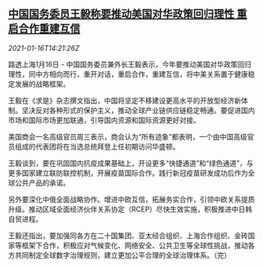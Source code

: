<!--1610807004000-->
[中国国务委员王毅称要推动美国对华政策回归理性 重启合作重建互信](https://cn.reuters.com/article/china-wangyi-us-china-0116-idCNKBS29L0IC)
------

<div><i>2021-01-16T14:21:26Z</i></div><p>路透上海1月16日 - 中国国务委员兼外长王毅表示，今年要推动美国对华政策回归理性，同中方相向而行，重开对话，重启合作，重建互信，将中美关系置于健康稳定发展的战略框架。</p><p>王毅在《求是》杂志撰文指出，中国将坚定不移建设更高水平的开放型经济新体制。坚决反对各种形式的保护主义，推动全球产业链供应链稳定畅通。要促进国内市场和国际市场更加联通，引导国内资源和国际资源更好对接。</p><p>美国商会一名高级官员周三表示，商会认为“所有迹象”都表明，一个由中国高级官员组成的代表团将在当选总统拜登上任初期访问华盛顿。</p><p>王毅谈到，要在巩固国内抗疫成果基础上，开设更多“快捷通道”和“绿色通道”，与更多国家建立联防联控机制，开展疫苗国际合作。践行新冠疫苗研发成功后作为全球公共产品的承诺。</p><p>另外要深化中俄全面战略协作。增进中欧互信，拓展务实合作，引领中欧关系提质升级。推动区域全面经济伙伴关系协定（RCEP）尽快生效实施，积极推进中日韩自贸进程。</p><p>王毅还指出，要加强同各方在二十国集团、亚太经合组织、上海合作组织、金砖国家等框架下合作，积极应对气候变化、网络安全、公共卫生等全球性挑战，推动各方共同制定全球数字治理规则，建立更加公平合理的全球治理体系。（完）</p>

